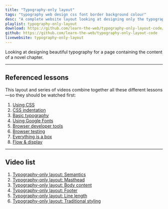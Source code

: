 ```yaml
---
title: "Typography-only layout"
tags: "typography web design css font border background colour"
desc: "A complete website layout looking at designing only the typography and ignoring images."
playlist: typography-only-layout
download: https://github.com/learn-the-web/typography-only-layout-code/archive/master.zip
github: https://github.com/learn-the-web/typography-only-layout-code
livewebsite: typography-only-layout
---
```


Looking at designing beautiful typography for a page containing the content of a novel chapter.

---

## Referenced lessons

This layout and series of videos combine together all these different lessons—so they should be watched first:

1. [Using CSS](/topics/using-css/)
2. [CSS indentation](https://learntheweb.courses/topics/css-indentation/)
3. [Basic typography](https://learntheweb.courses/topics/basic-typography/)
4. [Using Google Fonts](https://learntheweb.courses/topics/google-fonts/)
5. [Browser developer tools](https://learntheweb.courses/topics/browser-developer-tools/)
6. [Browser testing](https://learntheweb.courses/topics/browser-testing/)
7. [Everything is a box](https://learntheweb.courses/topics/box-model/)
8. [Flow & display](https://learntheweb.courses/topics/flow-display/)

---

## Video list

1. [Typography-only layout: Semantics](https://videos.learntheweb.courses/playlists/typography-only-layout/#1-semantics)
2. [Typography-only layout: Masthead](https://videos.learntheweb.courses/playlists/typography-only-layout/#2-masthead)
3. [Typography-only layout: Body content](https://videos.learntheweb.courses/playlists/typography-only-layout/#3-body)
4. [Typography-only layout: Footer](https://videos.learntheweb.courses/playlists/typography-only-layout/#4-footer)
5. [Typography-only layout: Line length](https://videos.learntheweb.courses/playlists/typography-only-layout/#5-line-length)
6. [Typography-only layout: Traditional styling](https://videos.learntheweb.courses/playlists/typography-only-layout/#6-traditional)

